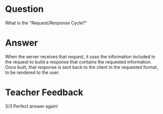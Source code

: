 # Question

What is the "Request/Response Cycle?"

# Answer
When the server receives that request, it uses the information included in the request to build a response that contains the requested information. Once built, that response is sent back to the client in the requested format, to be rendered to the user.

# Teacher Feedback

3/3
Perfect answer again!
